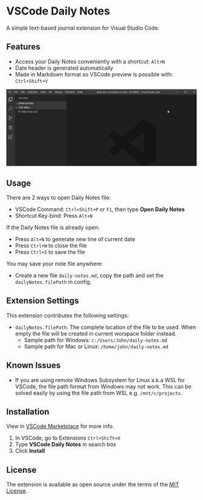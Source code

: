 # VSCode Daily Notes

A simple text-based journal extension for Visual Studio Code.

## Features

* Access your Daily Notes conveniently with a shortcut: ```Alt+N```
* Date header is generated automatically
* Made in Markdown format so VSCode preview is possible with: ```Ctrl+Shift+V```

![Feature](images/feature.gif)

## Usage

There are 2 ways to open Daily Notes file:

* VSCode Command: ```Ctrl+Shift+P``` or ```F1```, then type **Open Daily Notes**
* Shortcut Key-bind: Press ```Alt+N```

If the Daily Notes file is already open:

* Press ```Alt+N``` to generate new line of current date
* Press ```Ctrl+W``` to close the file
* Press ```Ctrl+S``` to save the file

You may save your note file anywhere:

* Create a new file ```daily-notes.md```, copy the path and set the ```dailyNotes.filePath``` in config.

## Extension Settings

This extension contributes the following settings:

* `dailyNotes.filePath`: The complete location of the file to be used. When empty the file will be created in current worspace folder instead.
  * Sample path for Windows: ```c:/Users/John/daily-notes.md```
  * Sample path for Mac or Linux: ```/home/john/daily-notes.md```

## Known Issues

* If you are using remote Windows Subsystem for Linux a.k.a WSL for VSCode, the file path format from Windows may not work.
This can be solved easily by using the file path from WSL e.g. ```/mnt/c/projects```.

## Installation
View in [VSCode Marketplace](https://marketplace.visualstudio.com/items?itemName=inaki.vscode-daily-notes) for more info.
1. In VSCode, go to Extensions ```Ctrl+Shift+X```
2. Type **VSCode Daily Notes** in search box
3. Click **Install**

## License
The extension is available as open source under the terms of the [MIT License](https://opensource.org/licenses/MIT).
